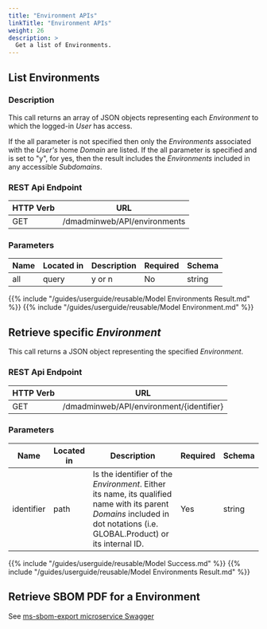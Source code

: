 ```yaml
---
title: "Environment APIs"
linkTitle: "Environment APIs"
weight: 26
description: >
  Get a list of Environments.
---
```


## List Environments

### Description

This call returns an array of JSON objects representing each _Environment_ to
which the logged-in _User_ has access.

If the all parameter is not specified then only the _Environments_ associated with the _User's_ home _Domain_ are listed. If the all parameter is specified and is set to "y", for yes, then the result includes the _Environments_ included in any accessible _Subdomains_.

### REST Api Endpoint

| HTTP Verb | URL                          |
|-----------|------------------------------|
| GET       | /dmadminweb/API/environments |

### Parameters

| Name | Located in | Description | Required | Schema |
|------|------------|-------------|----------|--------|
| all  | query      | y or n      | No       | string |

{{% include "/guides/userguide/reusable/Model Environments Result.md" %}}
{{% include "/guides/userguide/reusable/Model Environment.md" %}}

## Retrieve specific _Environment_

This call returns a JSON object representing the specified _Environment_.

### REST Api Endpoint

| HTTP Verb | URL |
| ---- | ----------- |
| GET | /dmadminweb/API/environment/{identifier}

### Parameters

| Name       | Located in | Description                                                                                                                                                               | Required | Schema |
|------------|------------|---------------------------------------------------------------------------------------------------------------------------------------------------------------------------|----------|--------|
| identifier | path       | Is the identifier of the _Environment_. Either its name, its qualified name with its parent _Domains_ included in dot notations (i.e. GLOBAL.Product) or its internal ID. | Yes      | string |

{{% include "/guides/userguide/reusable/Model Success.md" %}}
{{% include "/guides/userguide/reusable/Model Environments Result.md" %}}


## Retrieve SBOM PDF for a Environment

See [ms-sbom-export microservice Swagger](https://github.com/ortelius/ms-sbom-export?tab=readme-ov-file#readme)

